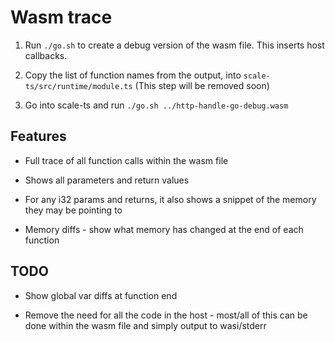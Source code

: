 # Wasm trace

1. Run `./go.sh` to create a debug version of the wasm file. This inserts host callbacks.

2. Copy the list of function names from the output, into `scale-ts/src/runtime/module.ts`
   (This step will be removed soon)

3. Go into scale-ts and run `./go.sh ../http-handle-go-debug.wasm`

## Features

* Full trace of all function calls within the wasm file

* Shows all parameters and return values

* For any i32 params and returns, it also shows a snippet of the memory they may be pointing to

* Memory diffs - show what memory has changed at the end of each function

## TODO

* Show global var diffs at function end

* Remove the need for all the code in the host - most/all of this can be done within the wasm file and simply output to wasi/stderr
